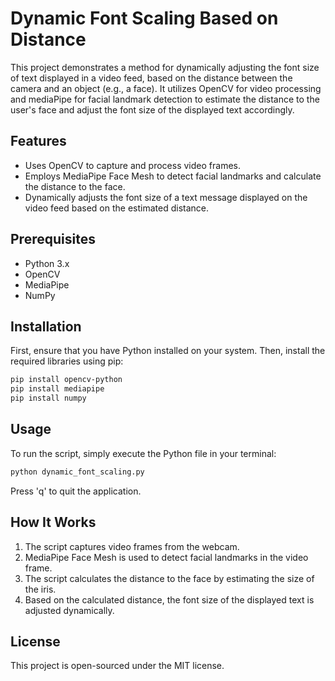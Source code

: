 # Dynamic Font Scaling Based on Distance

This project demonstrates a method for dynamically adjusting the font size of text displayed in a video feed, based on the distance between the camera and an object (e.g., a face). It utilizes OpenCV for video processing and mediaPipe for facial landmark detection to estimate the distance to the user's face and adjust the font size of the displayed text accordingly.

## Features

- Uses OpenCV to capture and process video frames.
- Employs MediaPipe Face Mesh to detect facial landmarks and calculate the distance to the face.
- Dynamically adjusts the font size of a text message displayed on the video feed based on the estimated distance.

## Prerequisites

- Python 3.x
- OpenCV
- MediaPipe
- NumPy

## Installation

First, ensure that you have Python installed on your system. Then, install the required libraries using pip:

```bash
pip install opencv-python
pip install mediapipe
pip install numpy
```

## Usage

To run the script, simply execute the Python file in your terminal:

```bash
python dynamic_font_scaling.py
```

Press 'q' to quit the application.

## How It Works

1. The script captures video frames from the webcam.
2. MediaPipe Face Mesh is used to detect facial landmarks in the video frame.
3. The script calculates the distance to the face by estimating the size of the iris.
4. Based on the calculated distance, the font size of the displayed text is adjusted dynamically.

## License

This project is open-sourced under the MIT license.

